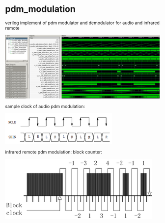 # pdm_modulation

verilog implement of pdm modulator and demodulator for audio and infrared remote

![format](https://github.com/BHa2R00/pdm_modulation/blob/main/20230812180005_1547x632_scrot.png)


sample clock of audio pdm modulation:

![format](https://github.com/BHa2R00/pdm_modulation/blob/main/20230811164542_349x100_scrot.png)


infrared remote pdm modulation: block counter: 

![format](https://github.com/BHa2R00/pdm_modulation/blob/main/20230812180614_478x195_scrot.png)
